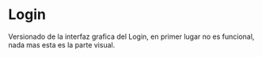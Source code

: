 # Login
Versionado de la interfaz grafica del Login, en primer lugar no es funcional, nada mas esta es la parte visual.
